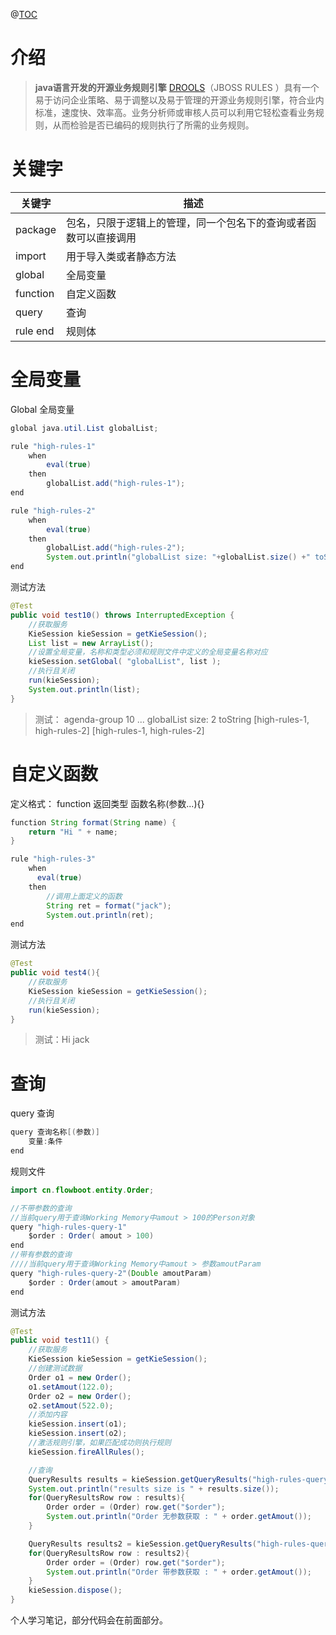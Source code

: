 ﻿@[TOC](【Drools规则引擎】基础入门案例四（高级语法）)

# 介绍

> **java语言开发的开源业务规则引擎**
[DROOLS](http://www.drools.org.cn/)（JBOSS RULES ）具有一个易于访问企业策略、易于调整以及易于管理的开源业务规则引擎，符合业内标准，速度快、效率高。业务分析师或审核人员可以利用它轻松查看业务规则，从而检验是否已编码的规则执行了所需的业务规则。

# 关键字
关键字 | 描述
-------- | -----
package | 包名，只限于逻辑上的管理，同⼀个包名下的查询或者函数可以直接调⽤
import  | ⽤于导⼊类或者静态⽅法
global  | 全局变量
function  | ⾃定义函数
query |  查询
rule end  | 规则体

# 全局变量
Global 全局变量
```java
global java.util.List globalList;

rule "high-rules-1"
    when
        eval(true)
    then
        globalList.add("high-rules-1");
end

rule "high-rules-2"
    when
        eval(true)
    then
        globalList.add("high-rules-2");
        System.out.println("globalList size: "+globalList.size() +" toString "+globalList);
end
```
测试方法
```java
@Test
public void test10() throws InterruptedException {
    //获取服务
    KieSession kieSession = getKieSession();
    List list = new ArrayList();
    //设置全局变量，名称和类型必须和规则⽂件中定义的全局变量名称对应
    kieSession.setGlobal( "globalList", list );
    //执行且关闭
    run(kieSession);
    System.out.println(list);
}
```
> 测试：
> agenda-group 10 ...
globalList size: 2 toString [high-rules-1, high-rules-2]
[high-rules-1, high-rules-2]

# 自定义函数
定义格式： function 返回类型 函数名称(参数...){}

```java
function String format(String name) {
	return "Hi " + name;
}

rule "high-rules-3"
    when
      eval(true)
    then
        //调⽤上⾯定义的函数
        String ret = format("jack");
        System.out.println(ret);
end
```
测试方法
```java
@Test
public void test4(){
    //获取服务
    KieSession kieSession = getKieSession();
    //执行且关闭
    run(kieSession);
}
```
> 测试：Hi jack

# 查询
query 查询

```java
query 查询名称[(参数)]
	变量:条件
end
```

规则文件
```java
import cn.flowboot.entity.Order;

//不带参数的查询
//当前query⽤于查询Working Memory中amout > 100的Person对象
query "high-rules-query-1"
    $order : Order( amout > 100)
end
//带有参数的查询
////当前query⽤于查询Working Memory中amout > 参数amoutParam
query "high-rules-query-2"(Double amoutParam)
    $order : Order(amout > amoutParam)
end
```
测试方法
```java
@Test
public void test11() {
    //获取服务
    KieSession kieSession = getKieSession();
    //创建测试数据
    Order o1 = new Order();
    o1.setAmout(122.0);
    Order o2 = new Order();
    o2.setAmout(522.0);
    //添加内容
    kieSession.insert(o1);
    kieSession.insert(o2);
    //激活规则引擎，如果匹配成功则执⾏规则
    kieSession.fireAllRules();

    //查询
    QueryResults results = kieSession.getQueryResults("high-rules-query-1");
    System.out.println("results size is " + results.size());
    for(QueryResultsRow row : results){
        Order order = (Order) row.get("$order");
        System.out.println("Order 无参数获取 : " + order.getAmout());
    }

    QueryResults results2 = kieSession.getQueryResults("high-rules-query-2", 500.0);
    for(QueryResultsRow row : results2){
        Order order = (Order) row.get("$order");
        System.out.println("Order 带参数获取 : " + order.getAmout());
    }
    kieSession.dispose();
}
```

个人学习笔记，部分代码会在前面部分。
